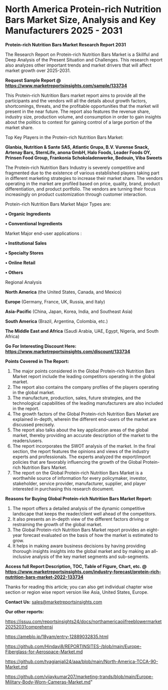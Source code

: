 # North America Protein-rich Nutrition Bars Market Size, Analysis and Key Manufacturers 2025 - 2031

<strong>Protein-rich Nutrition Bars Market Research Report 2031</strong>

The Research Report on Protein-rich Nutrition Bars Market is a Skillful and Deep Analysis of the Present Situation and Challenges. This research report also analyzes other important trends and market drivers that will affect market growth over 2025-2031.

<strong>Request Sample Report @ <a href=https://www.marketreportsinsights.com/sample/133734>https://www.marketreportsinsights.com/sample/133734</a></strong>

This Protein-rich Nutrition Bars market report aims to provide all the participants and the vendors will all the details about growth factors, shortcomings, threats, and the profitable opportunities that the market will present in the near future. The report also features the revenue share, industry size, production volume, and consumption in order to gain insights about the politics to contest for gaining control of a large portion of the market share.

Top Key Players in the Protein-rich Nutrition Bars Market:

<strong>Glanbia, Nutrition & Sante SAS, Atlantic Grupa, B.V. Vurense Snack, Artenay Bars, SternLife, anona GmbH, Halo Foods, Leader Foods OY, Prinsen Food Group, Frankonia Schokoladenwerke, Bedouin, Viba Sweets</strong>

The Protein-rich Nutrition Bars Industry is severely competitive and fragmented due to the existence of various established players taking part in different marketing strategies to increase their market share. The vendors operating in the market are profiled based on price, quality, brand, product differentiation, and product portfolio. The vendors are turning their focus increasingly on product customization through customer interaction.

Protein-rich Nutrition Bars Market Major Types are:

<strong>• Organic Ingredients

• Conventional Ingredients</strong>

Market Major end-user applications :

<strong>• Institutional Sales

• Specialty Stores

• Online Retail

• Others</strong>

Regional Analysis

</u><strong><b>North America</b></strong> (the United States, Canada, and Mexico)

<strong><b>Europe </b></strong>(Germany, France, UK, Russia, and Italy)

<strong><b>Asia-Pacific</b></strong> (China, Japan, Korea, India, and Southeast Asia)

<strong><b>South America</b></strong> (Brazil, Argentina, Colombia, etc.)

<strong><b>The Middle East and Africa</b></strong> (Saudi Arabia, UAE, Egypt, Nigeria, and South Africa)

<strong>Go For Interesting Discount Here: <a href=https://www.marketreportsinsights.com/discount/133734>https://www.marketreportsinsights.com/discount/133734</a></strong>

<strong>Points Covered in The Report:</strong>
<ol>
  <li>The major points considered in the Global Protein-rich Nutrition Bars Market report include the leading competitors operating in the global market.</li>
  <li>The report also contains the company profiles of the players operating in the global market.</li>
  <li>The manufacture, production, sales, future strategies, and the technological capabilities of the leading manufacturers are also included in the report.</li>
  <li>The growth factors of the Global Protein-rich Nutrition Bars Market are explained in-depth, wherein the different end-users of the market are discussed precisely.</li>
  <li>The report also talks about the key application areas of the global market, thereby providing an accurate description of the market to the readers/users.</li>
  <li>The report incorporates the SWOT analysis of the market. In the final section, the report features the opinions and views of the industry experts and professionals. The experts analyzed the export/import policies that are favorably influencing the growth of the Global Protein-rich Nutrition Bars Market.</li>
  <li>The report on the Global Protein-rich Nutrition Bars Market is a worthwhile source of information for every policymaker, investor, stakeholder, service provider, manufacturer, supplier, and player interested in purchasing this research document.</li>
</ol>
<strong>Reasons for Buying Global Protein-rich Nutrition Bars Market Report:</strong>

<ol>
  <li>The report offers a detailed analysis of the dynamic competitive landscape that keeps the reader/client well ahead of the competitors.</li>
  <li>It also presents an in-depth view of the different factors driving or restraining the growth of the global market.</li>
  <li>The Global Protein-rich Nutrition Bars Market report provides an eight-year forecast evaluated on the basis of how the market is estimated to grow.</li>
  <li>It helps in making aware business decisions by having providing thorough insights insights into the global market and by making an all-inclusive analysis of the key market segments and sub-segments.</li>
</ol>
<strong>Access full Report Description, TOC, Table of Figure, Chart, etc. @ <a href=https://www.marketreportsinsights.com/industry-forecast/protein-rich-nutrition-bars-market-2022-133734>https://www.marketreportsinsights.com/industry-forecast/protein-rich-nutrition-bars-market-2022-133734</a></strong>


Thanks for reading this article; you can also get individual chapter wise section or region wise report version like Asia, United States, Europe.

<strong>Contact Us:</strong>
sales@marketreportsinsights.com

<strong>Our other reports:</strong>

<a href=https://issuu.com/reportsinsights24/docs/northamericaoiifreeblowermarket20252031comprehensi>https://issuu.com/reportsinsights24/docs/northamericaoiifreeblowermarket20252031comprehensi</a>

<a href=https://ameblo.jp/18yam/entry-12889032835.html>https://ameblo.jp/18yam/entry-12889032835.html</a>

<a href=https://github.com/Hindavi8/REPORTINSITES-/blob/main/Europe-Fiberglass-for-Aerospace-Market.md>https://github.com/Hindavi8/REPORTINSITES-/blob/main/Europe-Fiberglass-for-Aerospace-Market.md</a>

<a href=https://github.com/tyagianjali24/aaa/blob/main/North-America-TCCA-90-Market.md>https://github.com/tyagianjali24/aaa/blob/main/North-America-TCCA-90-Market.md</a>

<a href=https://github.com/vijaykumar207/marketing-trands/blob/main/Europe-Military-Body-Worn-Cameras-Market.md>https://github.com/vijaykumar207/marketing-trands/blob/main/Europe-Military-Body-Worn-Cameras-Market.md</a>"
